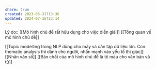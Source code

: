 ```yaml
---
share: true
created: 2023-05-31T13:36
updated: 2024-07-16T23:14
---
```

Lý do:: [[Mô hình chủ đề rất hữu dụng cho việc diễn giải]]
[[Tổng quan về mô hình chủ đề]]

[[Topic modelling trong NLP dùng cho máy và cần tập dữ liệu lớn. Còn thematic analysis thì dành cho người, nhấn mạnh vào yếu tố thị giác]]
[[Nhân văn số]]
[[Bản chất của mô hình chủ đề là tô màu cho văn bản và từ]]